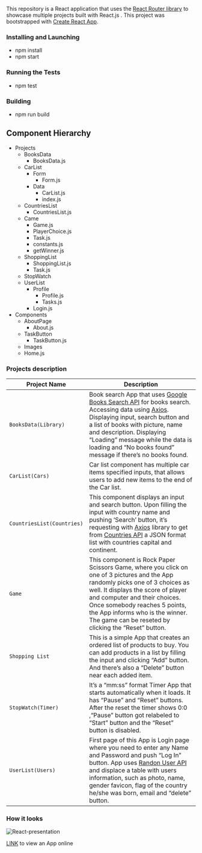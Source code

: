 This repository is a React application that uses the [React Router library](https://reactrouter.com) to showcase multiple projects built with React.js .
This project was bootstrapped with [Create React App](https://github.com/facebook/create-react-app).

### Installing and Launching
* npm install
* npm start

### Running the Tests
* npm test

### Building
* npm run build

## Component Hierarchy

- Projects
    -  BooksData
        - BooksData.js
    - CarList
        - Form
            - Form.js
        - Data
            - CarList.js
            - index.js
    - CountriesList
        - CountriesList.js
    - Came
        - Game.js
        - PlayerChoice.js
        - Task.js
        - constants.js
        - getWinner.js
    - ShoppingList
        - ShoppingList.js
        - Task.js
    - StopWatch
    - UserList
        - Profile
            - Profile.js
            - Tasks.js
        - Login.js
- Components 
    - AboutPage
        - About.js
    - TaskButton
        - TaskButton.js
    - Images
    - Home.js

### Projects description

| Project Name |	Description |
| --- | --- |
| `BooksData(Library)` |	Book search App that uses [Google Books Search API](https://www.googleapis.com/books/v1/volumes?q=) for books search. Accessing data using [Axios](https://www.npmjs.com/package/axios). Displaying input, search button and a list of books with picture, name and description. Displaying “Loading” message while the data is loading and “No books found” message if there’s no books found. |
| `CarList(Cars)` |	Car list component has multiple car items specified inputs, that allows users to add new items to the end of the Car list. |
| `CountriesList(Countries)` |	This component displays an input and search button. Upon filling the input with country name and pushing ‘Search’ button, it’s requesting with [Axios](https://www.npmjs.com/package/axios) library to get from [Countries API](https://restcountries.eu/rest/v2/all) a JSON format list with countries capital and continent. |
| `Game` |	This component is Rock Paper Scissors Game, where you click on one of 3 pictures and the App randomly picks one of 3 choices as well. It  displays the score of player and computer and their choices. Once somebody reaches 5 points, the App informs who is the winner. The game can be reseted by clicking the “Reset” button. |
| `Shopping List` | 	This is a simple App that creates an ordered list of products to buy. You can add products in a list by filling the input and clicking “Add” button. And there’s also a “Delete” button near each added item. |
| `StopWatch(Timer)` |	It’s a “mm:ss” format Timer App that starts automatically when it loads. It has “Pause” and “Reset” buttons. After the reset the timer shows 0:0 ,“Pause” button got relabeled to “Start” button and the “Reset” button is disabled. |
| `UserList(Users)` |	First page of this App is Login page where you need to enter any Name and Password and push “Log In” button. App uses [Randon User API](randomuser.me) and displace a table with users information, such as photo, name, gender favicon, flag of the country he/she was born, email and “delete” button.|

### How it looks 

![React-presentation](https://user-images.githubusercontent.com/44715508/111551759-2a293d80-873e-11eb-9ae1-54ec775203bd.gif)


[LINK](https://msmirnova.ca/projects/reactCourse/) to view an App online 
